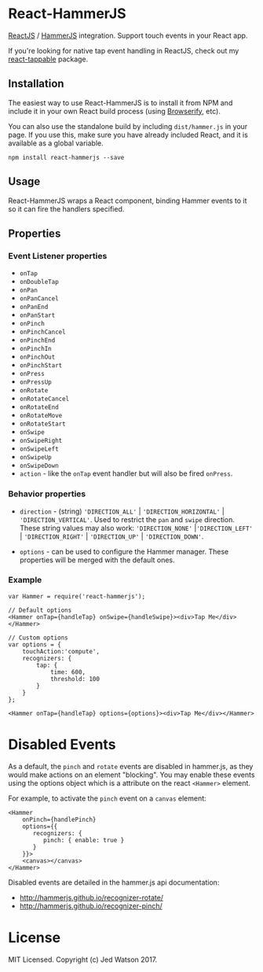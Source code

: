 # React-HammerJS

[ReactJS](http://facebook.github.io/react/) / [HammerJS](http://hammerjs.github.io) integration. Support touch events in your React app.

If you're looking for native tap event handling in ReactJS, check out my [react-tappable](https://github.com/JedWatson/react-tappable) package.

## Installation

The easiest way to use React-HammerJS is to install it from NPM and include it in your own React build process (using [Browserify](http://browserify.org), etc).

You can also use the standalone build by including `dist/hammer.js` in your page. If you use this, make sure you have already included React, and it is available as a global variable.

```
npm install react-hammerjs --save
```

## Usage

React-HammerJS wraps a React component, binding Hammer events to it so it can fire the handlers specified.

## Properties

### Event Listener properties

- `onTap`
- `onDoubleTap`
- `onPan`
- `onPanCancel`
- `onPanEnd`
- `onPanStart`
- `onPinch`
- `onPinchCancel`
- `onPinchEnd`
- `onPinchIn`
- `onPinchOut`
- `onPinchStart`
- `onPress`
- `onPressUp`
- `onRotate`
- `onRotateCancel`
- `onRotateEnd`
- `onRotateMove`
- `onRotateStart`
- `onSwipe`
- `onSwipeRight`
- `onSwipeLeft`
- `onSwipeUp`
- `onSwipeDown`
- `action` - like the `onTap` event handler but will also be fired `onPress`.

### Behavior properties

- `direction` - (string) `'DIRECTION_ALL'` | `'DIRECTION_HORIZONTAL'` | `'DIRECTION_VERTICAL'`. Used to restrict the `pan` and `swipe` direction. These string values may also work: `'DIRECTION_NONE'` |`'DIRECTION_LEFT'` | `'DIRECTION_RIGHT'` | `'DIRECTION_UP'` | `'DIRECTION_DOWN'`.

- `options` - can be used to configure the Hammer manager. These properties will be merged with the default ones.

### Example

```
var Hammer = require('react-hammerjs');

// Default options
<Hammer onTap={handleTap} onSwipe={handleSwipe}><div>Tap Me</div></Hammer>

// Custom options
var options = {
    touchAction:'compute',
    recognizers: {
        tap: {
            time: 600,
            threshold: 100
        }
    }
};

<Hammer onTap={handleTap} options={options}><div>Tap Me</div></Hammer>
```

# Disabled Events

As a default, the `pinch` and `rotate` events are disabled in hammer.js, as they would make actions on an element "blocking". You may enable these events using the options object which is a attribute on the react `<Hammer>` element.

For example, to activate the `pinch` event on a `canvas` element:

```
<Hammer
    onPinch={handlePinch}
    options={{
       recognizers: {
          pinch: { enable: true }
       }
    }}>
    <canvas></canvas>
</Hammer>
```

Disabled events are detailed in the hammer.js api documentation:

- http://hammerjs.github.io/recognizer-rotate/
- http://hammerjs.github.io/recognizer-pinch/

# License

MIT Licensed. Copyright (c) Jed Watson 2017.
